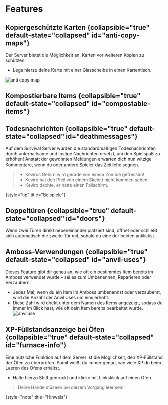 # Features

## Kopiergeschützte Karten {collapsible="true" default-state="collapsed" id="anti-copy-maps"}

Der Server bietet die Möglichkeit an, Karten vor weiteren Kopien zu schützen.
- Lege hierzu deine Karte mit einer Glasscheibe in einen Kartentisch. 

![anti copy map](anti-copy-maps.png)

## Kompostierbare Items {collapsible="true" default-state="collapsed" id="compostable-items"}

<include from="util.md" element-id="compostable-items"></include>

## Todesnachrichten {collapsible="true" default-state="collapsed" id="deathmessages"}

Auf dem Survival Server wurden die standardmäßigen Todesnachrichten durch unterhaltsame und lustige Nachrichten ersetzt,
um den Spielspaß zu erhöhen! Anstatt der gewohnten Meldungen erwarten dich nun witzige Kommentare, wenn du oder andere Spieler
das Zeitliche segnen.
> - Keviros Gehirn wird gerade von einem Zombie gefressen!
> - Keviro hat den Pfeil von einem Skelett nicht kommen sehen.
> - Keviro dachte, er hätte einen Fallschirm.
> 
{style="tip" title="Beispiele"}

## Doppeltüren {collapsible="true" default-state="collapsed" id="doors"}
Wenn zwei Türen direkt nebeneinander platziert sind, öffnet oder schließt sich automatisch die zweite Tür mit,
sobald du eine der beiden anklickst.

## Amboss-Verwendungen {collapsible="true" default-state="collapsed" id="anvil-uses"}

Dieses Feature gibt dir genau an, wie oft ein bestimmtes Item bereits im Amboss verwendet wurde – sei es zum Umbenennen, Reparieren oder Verzaubern.
- Jedes Mal, wenn du ein Item im Amboss umbenennst oder verzauberst, wird die Anzahl der Anvil Uses um eins erhöht.
- Diese Zahl wird direkt unter dem Namen des Items angezeigt, sodass du immer im Blick hast, wie oft dein Item bereits bearbeitet wurde.
\
![anviluse](anviluse.png)

## XP-Füllstandsanzeige bei Öfen {collapsible="true" default-state="collapsed" id="furnace-info"}

Eine nützliche Funktion auf dem Server ist die Möglichkeit, den XP-Füllstand der Öfen zu überprüfen.
Somit weißt du immer genau, wie viele XP du beim Leeren des Ofens erhältst.
- Halte hierzu <shortcut>Shift</shortcut> gedrückt und klicke mit <shortcut>Linksklick</shortcut> auf einen Ofen.
> Deine Hände müseen bei diesem Vorgang leer sein.
> 
{style="note" title="Hinweis"}
